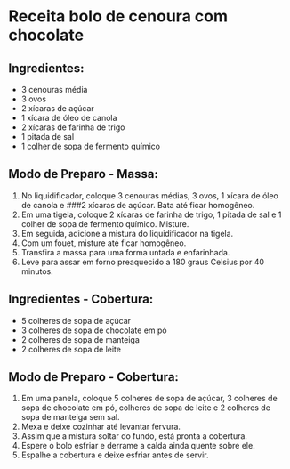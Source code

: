 # Receita bolo de cenoura com chocolate

## Ingredientes:

- 3 cenouras média
- 3 ovos
-  2 xícaras de açúcar
- 1 xícara de óleo de canola
- 2 xícaras de farinha de trigo
- 1 pitada de sal
- 1 colher de sopa de fermento químico

## Modo de Preparo - Massa:

1. No liquidificador, coloque 3 cenouras médias, 3 ovos, 1 xícara de óleo de canola e 
   ###2 xícaras de açúcar. Bata até ficar homogêneo.
2. Em uma tigela, coloque 2 xícaras de farinha de trigo, 1 pitada de sal e 
   1 colher de sopa de fermento químico. Misture.
3. Em seguida, adicione a mistura do liquidificador na tigela.
4. Com um fouet, misture até ficar homogêneo.
5. Transfira a massa para uma forma untada e enfarinhada.
6. Leve para assar em forno preaquecido a 180 graus Celsius por 40 minutos.

## Ingredientes - Cobertura:

- 5 colheres de sopa de açúcar
- 3 colheres de sopa de chocolate em pó
- 2 colheres de sopa de manteiga
- 2 colheres de sopa de leite

## Modo de Preparo - Cobertura:

1. Em uma panela, coloque 5 colheres de sopa de açúcar, 3 colheres de sopa de chocolate em pó, colheres de sopa de leite e 2 colheres de sopa de manteiga sem sal. 
2. Mexa e deixe cozinhar até levantar fervura.
3. Assim que a mistura soltar do fundo, está pronta a cobertura.
4. Espere o bolo esfriar e derrame a calda ainda quente sobre ele.
5. Espalhe a cobertura e deixe esfriar antes de servir.		